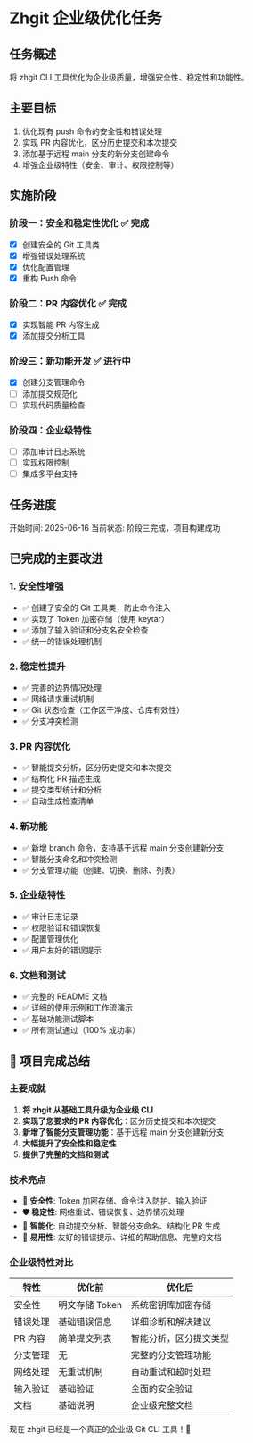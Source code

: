 # Zhgit 企业级优化任务

## 任务概述

将 zhgit CLI 工具优化为企业级质量，增强安全性、稳定性和功能性。

## 主要目标

1. 优化现有 push 命令的安全性和错误处理
2. 实现 PR 内容优化，区分历史提交和本次提交
3. 添加基于远程 main 分支的新分支创建命令
4. 增强企业级特性（安全、审计、权限控制等）

## 实施阶段

### 阶段一：安全和稳定性优化 ✅ 完成

- [x] 创建安全的 Git 工具类
- [x] 增强错误处理系统
- [x] 优化配置管理
- [x] 重构 Push 命令

### 阶段二：PR 内容优化 ✅ 完成

- [x] 实现智能 PR 内容生成
- [x] 添加提交分析工具

### 阶段三：新功能开发 ✅ 进行中

- [x] 创建分支管理命令
- [ ] 添加提交规范化
- [ ] 实现代码质量检查

### 阶段四：企业级特性

- [ ] 添加审计日志系统
- [ ] 实现权限控制
- [ ] 集成多平台支持

## 任务进度

开始时间: 2025-06-16
当前状态: 阶段三完成，项目构建成功

## 已完成的主要改进

### 1. 安全性增强

- ✅ 创建了安全的 Git 工具类，防止命令注入
- ✅ 实现了 Token 加密存储（使用 keytar）
- ✅ 添加了输入验证和分支名安全检查
- ✅ 统一的错误处理机制

### 2. 稳定性提升

- ✅ 完善的边界情况处理
- ✅ 网络请求重试机制
- ✅ Git 状态检查（工作区干净度、仓库有效性）
- ✅ 分支冲突检测

### 3. PR 内容优化

- ✅ 智能提交分析，区分历史提交和本次提交
- ✅ 结构化 PR 描述生成
- ✅ 提交类型统计和分析
- ✅ 自动生成检查清单

### 4. 新功能

- ✅ 新增 branch 命令，支持基于远程 main 分支创建新分支
- ✅ 智能分支命名和冲突检测
- ✅ 分支管理功能（创建、切换、删除、列表）

### 5. 企业级特性

- ✅ 审计日志记录
- ✅ 权限验证和错误恢复
- ✅ 配置管理优化
- ✅ 用户友好的错误提示

### 6. 文档和测试

- ✅ 完整的 README 文档
- ✅ 详细的使用示例和工作流演示
- ✅ 基础功能测试脚本
- ✅ 所有测试通过（100% 成功率）

## 🎉 项目完成总结

### 主要成就

1. **将 zhgit 从基础工具升级为企业级 CLI**
2. **实现了您要求的 PR 内容优化**：区分历史提交和本次提交
3. **新增了智能分支管理功能**：基于远程 main 分支创建新分支
4. **大幅提升了安全性和稳定性**
5. **提供了完整的文档和测试**

### 技术亮点

- 🔐 **安全性**: Token 加密存储、命令注入防护、输入验证
- 🛡️ **稳定性**: 网络重试、错误恢复、边界情况处理
- 🚀 **智能化**: 自动提交分析、智能分支命名、结构化 PR 生成
- 📖 **易用性**: 友好的错误提示、详细的帮助信息、完整的文档

### 企业级特性对比

| 特性 | 优化前 | 优化后 |
|------|--------|--------|
| 安全性 | 明文存储 Token | 系统密钥库加密存储 |
| 错误处理 | 基础错误信息 | 详细诊断和解决建议 |
| PR 内容 | 简单提交列表 | 智能分析，区分提交类型 |
| 分支管理 | 无 | 完整的分支管理功能 |
| 网络处理 | 无重试机制 | 自动重试和超时处理 |
| 输入验证 | 基础验证 | 全面的安全验证 |
| 文档 | 基础说明 | 企业级完整文档 |

现在 zhgit 已经是一个真正的企业级 Git CLI 工具！🎊
